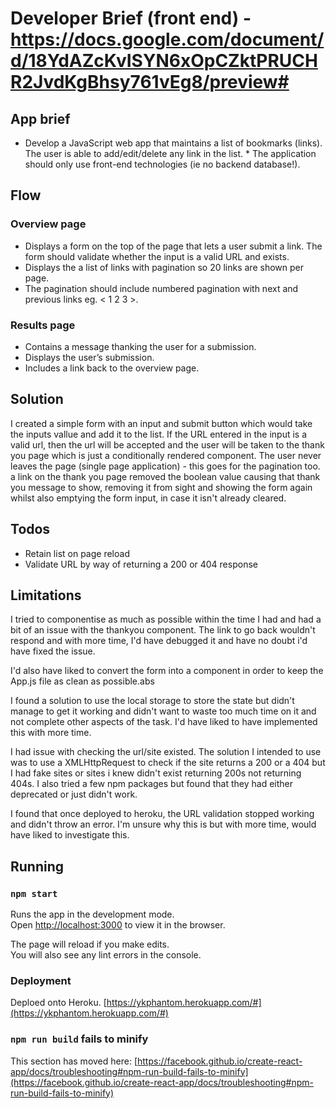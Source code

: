 # Developer Brief (front end) - https://docs.google.com/document/d/18YdAZcKvISYN6xOpCZktPRUCHR2JvdKgBhsy761vEg8/preview#

## App brief
* Develop a JavaScript web app that maintains a list of bookmarks (links). The user is able to add/edit/delete any link in the list.  * The application should only use front-end technologies (ie no backend database!).

## Flow
### Overview page 
* Displays a form on the top of the page that lets a user submit a link. The form should validate whether the input is a valid URL and exists.
* Displays the a list of links with pagination so 20 links are shown per page. 
* The pagination should include numbered pagination with next and previous links eg. < 1 2 3 >.

### Results page
* Contains a message thanking the user for a submission.
* Displays the user’s submission.
* Includes a link back to the overview page.

## Solution
I created a simple form with an input and submit button which would take the inputs vallue and add it to the list. 
If the URL entered in the input is a valid url, then the url will be accepted and the user will be taken to the thank you page which is just a conditionally rendered component. The user never leaves the page (single page application) - this goes for the pagination too.
a link on the thank you page removed the boolean value causing that thank you message to show, removing it from sight and showing the form again whilst also emptying the form input, in case it isn't already cleared.

## Todos
* Retain list on page reload
* Validate URL by way of returning a 200 or 404 response

## Limitations
I tried to componentise as much as possible within the time I had and had a bit of an issue with the thankyou component. The link to go back wouldn't respond and with more time, I'd have debugged it and have no doubt i'd have fixed the issue.

I'd also have liked to convert the form into a component in order to keep the App.js file as clean as possible.abs

I found a solution to use the local storage to store the state but didn't manage to get it working and didn't want to waste too much time on it and not complete other aspects of the task. I'd have liked to have implemented this with more time.

I had issue with checking the url/site existed. The solution I intended to use was to use a XMLHttpRequest to check if the site returns a 200 or a 404 but I had fake sites or sites i knew didn't exist returning 200s not returning 404s. I also tried a few npm packages but found that they had either deprecated or just didn't work.

I found that once deployed to heroku, the URL validation stopped working and didn't throw an error. I'm unsure why this is but with more time, would have liked to investigate this.

## Running
### `npm start`

Runs the app in the development mode.\
Open [http://localhost:3000](http://localhost:3000) to view it in the browser.

The page will reload if you make edits.\
You will also see any lint errors in the console.

### Deployment

Deploed onto Heroku. 
[https://ykphantom.herokuapp.com/#](https://ykphantom.herokuapp.com/#)

### `npm run build` fails to minify

This section has moved here: [https://facebook.github.io/create-react-app/docs/troubleshooting#npm-run-build-fails-to-minify](https://facebook.github.io/create-react-app/docs/troubleshooting#npm-run-build-fails-to-minify)
